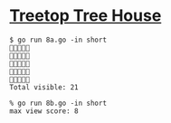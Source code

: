 # [Treetop Tree House](https://adventofcode.com/2022/day/8)


```
$ go run 8a.go -in short 
🎄🎄🎄🎄🎄
🎄🎄🎄➖🎄
🎄🎄➖🎄🎄
🎄➖🎄➖🎄
🎄🎄🎄🎄🎄
Total visible: 21
```

```
% go run 8b.go -in short
max view score: 8
```